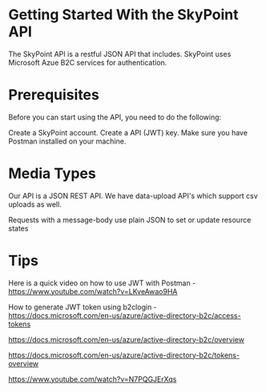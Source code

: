 # Getting Started With the SkyPoint API

The SkyPoint API is a restful JSON API that includes. SkyPoint uses Microsoft Azue B2C services for authentication. 

# Prerequisites

Before you can start using the API, you need to do the following:

Create a SkyPoint account.
Create a API (JWT) key.
Make sure you have Postman installed on your machine.

# Media Types

Our API is a JSON REST API. We have data-upload API's which support csv uploads as well.

Requests with a message-body use plain JSON to set or update resource states

# Tips

Here is a quick video on how to use JWT with Postman - https://www.youtube.com/watch?v=LKveAwao9HA

How to generate JWT token using b2clogin - https://docs.microsoft.com/en-us/azure/active-directory-b2c/access-tokens

https://docs.microsoft.com/en-us/azure/active-directory-b2c/overview

https://docs.microsoft.com/en-us/azure/active-directory-b2c/tokens-overview

https://www.youtube.com/watch?v=N7PQGJErXqs
